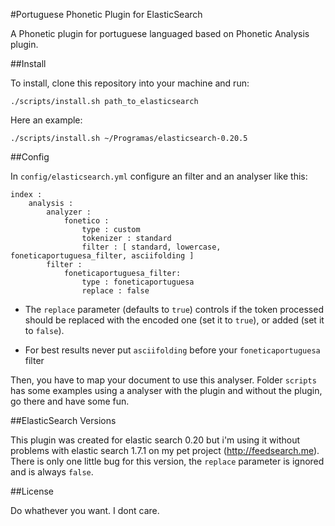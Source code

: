 #Portuguese Phonetic Plugin for ElasticSearch

A Phonetic plugin for portuguese languaged based on Phonetic Analysis plugin.

##Install

To install, clone this repository into your machine and run:

    ./scripts/install.sh path_to_elasticsearch
    
Here an example:

    ./scripts/install.sh ~/Programas/elasticsearch-0.20.5

##Config

In `config/elasticsearch.yml` configure an filter and an analyser like this:

```
index :
    analysis :
        analyzer :
            fonetico :
                type : custom
                tokenizer : standard
                filter : [ standard, lowercase, foneticaportuguesa_filter, asciifolding ]
        filter :
            foneticaportuguesa_filter:
                type : foneticaportuguesa
                replace : false
```

  * The `replace` parameter (defaults to `true`) controls if the token processed should be replaced with the encoded one (set it to `true`), or added (set it to `false`).

  * For best results never put `asciifolding` before your `foneticaportuguesa` filter

Then, you have to map your document to use this analyser. 
Folder `scripts` has some examples using a analyser with the plugin and without the plugin, go there and have some fun. 

##ElasticSearch Versions

This plugin was created for elastic search 0.20 but i'm using it without problems with elastic search 1.7.1 on my pet project (http://feedsearch.me). There is only one little bug for this version, the `replace` parameter is ignored and is always `false`.

##License

Do whathever you want. I dont care.

